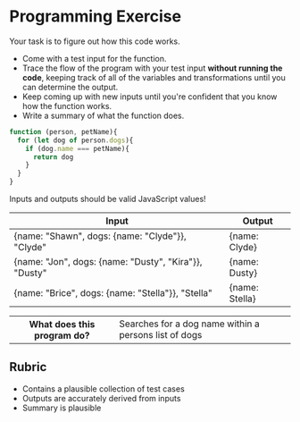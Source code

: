 # Programming Exercise

Your task is to figure out how this code works.

* Come with a test input for the function.
* Trace the flow of the program with your test input **without running the code**, keeping track of all of the variables and transformations until you can determine the output.
* Keep coming up with new inputs until you're confident that you know how the function works.
* Write a summary of what the function does.

```js
function (person, petName){
  for (let dog of person.dogs){
    if (dog.name === petName){
      return dog
    }
  }
}
```

Inputs and outputs should be valid JavaScript values!

| Input | Output |
| ----- | ------ |
| {name: "Shawn", dogs: {name: "Clyde"}}, "Clyde"          | {name: Clyde}       | 
| {name: "Jon", dogs: {name: "Dusty", "Kira"}}, "Dusty"    | {name: Dusty}       | 
| {name: "Brice", dogs: {name: "Stella"}}, "Stella"        | {name: Stella}      |
 
<table>
  <tr>
    <th>What does this program do?</th>
    <td>Searches for a dog name within a persons list of dogs</td>
  </tr>
</table>

## Rubric

* Contains a plausible collection of test cases
* Outputs are accurately derived from inputs
* Summary is plausible
